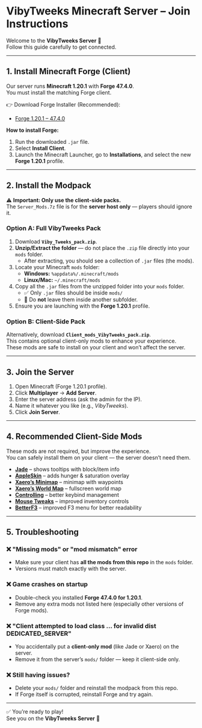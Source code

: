 # VibyTweeks Minecraft Server – Join Instructions

Welcome to the **VibyTweeks Server** 🎉  
Follow this guide carefully to get connected.

---

## 1. Install Minecraft Forge (Client)

Our server runs **Minecraft 1.20.1** with **Forge 47.4.0**.  
You must install the matching Forge client.

👉 Download Forge Installer (Recommended):  
- [Forge 1.20.1 – 47.4.0](https://files.minecraftforge.net/net/minecraftforge/forge/index_1.20.1.html)

**How to install Forge:**
1. Run the downloaded `.jar` file.  
2. Select **Install Client**.  
3. Launch the Minecraft Launcher, go to **Installations**, and select the new **Forge 1.20.1** profile.

---

## 2. Install the Modpack

⚠️ **Important: Only use the client-side packs.**  
The `Server_Mods.7z` file is for the **server host only** — players should ignore it.  

### Option A: Full VibyTweeks Pack
1. Download **`Viby_Tweeks_pack.zip`**.  
2. **Unzip/Extract the folder** — do not place the `.zip` file directly into your `mods` folder.  
   - After extracting, you should see a collection of `.jar` files (the mods).  
3. Locate your Minecraft `mods` folder:  
   - **Windows:** `%appdata%/.minecraft/mods`  
   - **Linux/Mac:** `~/.minecraft/mods`  
4. Copy all the `.jar` files from the unzipped folder into your `mods` folder.  
   - ✅ Only `.jar` files should be inside `mods/`  
   - 🚫 Do **not** leave them inside another subfolder.  
5. Ensure you are launching with the **Forge 1.20.1** profile.

### Option B: Client-Side Pack
Alternatively, download **`Client_mods_VibyTweeks_pack.zip`**.  
This contains optional client-only mods to enhance your experience.  
These mods are safe to install on your client and won’t affect the server.

---

## 3. Join the Server

1. Open Minecraft (Forge 1.20.1 profile).  
2. Click **Multiplayer** → **Add Server**.  
3. Enter the server address (ask the admin for the IP).  
4. Name it whatever you like (e.g., *VibyTweeks*).  
5. Click **Join Server**.

---

## 4. Recommended Client-Side Mods

These mods are not required, but improve the experience.  
You can safely install them on your client — the server doesn’t need them.

- [**Jade**](https://www.curseforge.com/minecraft/mc-mods/jade) – shows tooltips with block/item info  
- [**AppleSkin**](https://www.curseforge.com/minecraft/mc-mods/appleskin) – adds hunger & saturation overlay  
- [**Xaero’s Minimap**](https://www.curseforge.com/minecraft/mc-mods/xaeros-minimap) – minimap with waypoints  
- [**Xaero’s World Map**](https://www.curseforge.com/minecraft/mc-mods/xaeros-world-map) – fullscreen world map  
- [**Controlling**](https://www.curseforge.com/minecraft/mc-mods/controlling) – better keybind management  
- [**Mouse Tweaks**](https://www.curseforge.com/minecraft/mc-mods/mouse-tweaks) – improved inventory controls  
- [**BetterF3**](https://www.curseforge.com/minecraft/mc-mods/betterf3) – improved F3 menu for better readability  

---

## 5. Troubleshooting

### ❌ "Missing mods" or "mod mismatch" error
- Make sure your client has **all the mods from this repo** in the `mods` folder.  
- Versions must match exactly with the server.

### ❌ Game crashes on startup
- Double-check you installed **Forge 47.4.0 for 1.20.1**.  
- Remove any extra mods not listed here (especially other versions of Forge mods).  

### ❌ "Client attempted to load class ... for invalid dist DEDICATED_SERVER"
- You accidentally put a **client-only mod** (like Jade or Xaero) on the server.  
- Remove it from the server’s `mods/` folder — keep it client-side only.

### ❌ Still having issues?
- Delete your `mods/` folder and reinstall the modpack from this repo.  
- If Forge itself is corrupted, reinstall Forge and try again.

---

✅ You’re ready to play!  
See you on the **VibyTweeks Server** 🚀
